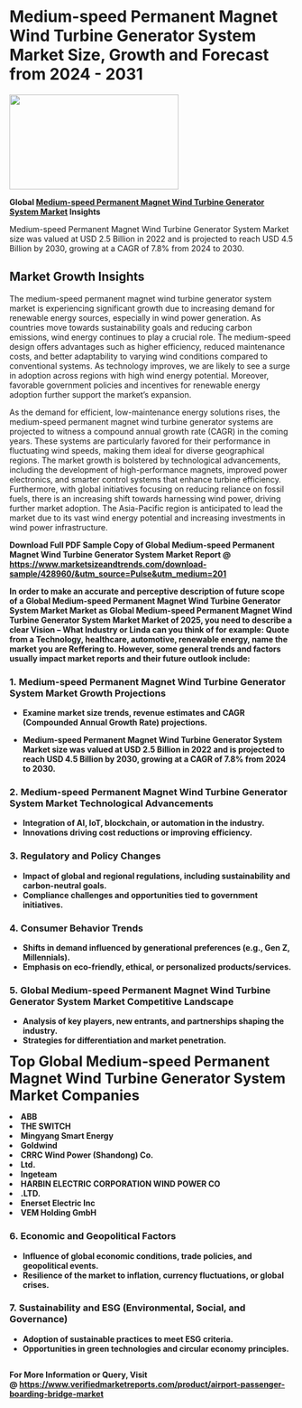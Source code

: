 <H1>Medium-speed Permanent Magnet Wind Turbine Generator System Market Size, Growth and Forecast from 2024 - 2031</H1><img class="aligncenter size-medium wp-image-584254" src="https://thirdeyenews.in/wp-content/uploads/2024/09/Global-Market-Research-300x168.jpeg" alt="" width="300" height="168" /><p><strong>Global&nbsp;<a href="https://www.marketsizeandtrends.com/download-sample/428960/&amp;utm_source=Pulse&amp;utm_medium=201">Medium-speed Permanent Magnet Wind Turbine Generator System Market</a> Insights</strong></p><p>Medium-speed Permanent Magnet Wind Turbine Generator System Market size was valued at USD 2.5 Billion in 2022 and is projected to reach USD 4.5 Billion by 2030, growing at a CAGR of 7.8% from 2024 to 2030.</p><p><h2>Market Growth Insights</h2> <p>The medium-speed permanent magnet wind turbine generator system market is experiencing significant growth due to increasing demand for renewable energy sources, especially in wind power generation. As countries move towards sustainability goals and reducing carbon emissions, wind energy continues to play a crucial role. The medium-speed design offers advantages such as higher efficiency, reduced maintenance costs, and better adaptability to varying wind conditions compared to conventional systems. As technology improves, we are likely to see a surge in adoption across regions with high wind energy potential. Moreover, favorable government policies and incentives for renewable energy adoption further support the market’s expansion.</p> <p><strong></strong></p> <p>As the demand for efficient, low-maintenance energy solutions rises, the medium-speed permanent magnet wind turbine generator systems are projected to witness a compound annual growth rate (CAGR) in the coming years. These systems are particularly favored for their performance in fluctuating wind speeds, making them ideal for diverse geographical regions. The market growth is bolstered by technological advancements, including the development of high-performance magnets, improved power electronics, and smarter control systems that enhance turbine efficiency. Furthermore, with global initiatives focusing on reducing reliance on fossil fuels, there is an increasing shift towards harnessing wind power, driving further market adoption. The Asia-Pacific region is anticipated to lead the market due to its vast wind energy potential and increasing investments in wind power infrastructure. <p><strong></p><p><span class=""><strong>Download Full PDF Sample Copy of Global Medium-speed Permanent Magnet Wind Turbine Generator System Market Report</strong> @ <a href="https://www.marketsizeandtrends.com/download-sample/428960/&amp;utm_source=Pulse&amp;utm_medium=201" target="_blank">https://www.marketsizeandtrends.com/download-sample/428960/&amp;utm_source=Pulse&amp;utm_medium=201</a></span></p><p>In order to make an accurate and perceptive description of future scope of a Global&nbsp;Medium-speed Permanent Magnet Wind Turbine Generator System Market Market as Global&nbsp;Medium-speed Permanent Magnet Wind Turbine Generator System Market Market of 2025, you need to describe a clear Vision &ndash; What Industry or Linda can you think of for example: Quote from a Technology, healthcare, automotive, renewable energy, name the market you are Reffering to. However, some general trends and factors usually impact market reports and their future outlook include:</p><h3>1.&nbsp;<strong>Medium-speed Permanent Magnet Wind Turbine Generator System Market Growth Projections</strong></h3><ul><li>Examine market size trends, revenue estimates and CAGR (Compounded Annual Growth Rate) projections.</li><li><p>Medium-speed Permanent Magnet Wind Turbine Generator System Market size was valued at USD 2.5 Billion in 2022 and is projected to reach USD 4.5 Billion by 2030, growing at a CAGR of 7.8% from 2024 to 2030.</p></li></ul><h3>2.&nbsp;<strong>Medium-speed Permanent Magnet Wind Turbine Generator System Market Technological Advancements</strong></h3><ul><li>Integration of AI, IoT, blockchain, or automation in the industry.</li><li>Innovations driving cost reductions or improving efficiency.</li></ul><h3>3.&nbsp;<strong>Regulatory and Policy Changes</strong></h3><ul><li>Impact of global and regional regulations, including sustainability and carbon-neutral goals.</li><li>Compliance challenges and opportunities tied to government initiatives.</li></ul><h3>4.&nbsp;<strong>Consumer Behavior Trends</strong></h3><ul><li>Shifts in demand influenced by generational preferences (e.g., Gen Z, Millennials).</li><li>Emphasis on eco-friendly, ethical, or personalized products/services.</li></ul><h3>5.&nbsp;<strong>Global Medium-speed Permanent Magnet Wind Turbine Generator System Market Competitive Landscape</strong></h3><ul><li>Analysis of key players, new entrants, and partnerships shaping the industry.</li><li>Strategies for differentiation and market penetration.</li></ul><p data-pm-slice="1 1 []"><span style="color: inherit; font-family: inherit; font-size: 25px;">Top Global Medium-speed Permanent Magnet Wind Turbine Generator System Market Companies</span></p><div class="" data-test-id=""><p><li>ABB</li><li> THE SWITCH</li><li> Mingyang Smart Energy</li><li> Goldwind</li><li> CRRC Wind Power (Shandong) Co.</li><li> Ltd.</li><li> Ingeteam</li><li> HARBIN ELECTRIC CORPORATION WIND POWER CO</li><li>.LTD.</li><li> Enerset Electric Inc</li><li> VEM Holding GmbH</li></p></div><h3>6.&nbsp;<strong>Economic and Geopolitical Factors</strong></h3><ul><li>Influence of global economic conditions, trade policies, and geopolitical events.</li><li>Resilience of the market to inflation, currency fluctuations, or global crises.</li></ul><h3>7.&nbsp;<strong>Sustainability and ESG (Environmental, Social, and Governance)</strong></h3><ul><li>Adoption of sustainable practices to meet ESG criteria.</li><li>Opportunities in green technologies and circular economy principles.</li></ul><h2><strong style="font-size: 14px;">For More Information or Query, Visit @&nbsp;</strong><a style="background-color: #ffffff; font-size: 14px;" href="https://www.marketsizeandtrends.com/report/medium-speed-permanent-magnet-wind-turbine-generator-system-market/" target="_blank">https://www.verifiedmarketreports.com/product/airport-passenger-boarding-bridge-market</a></h2>
